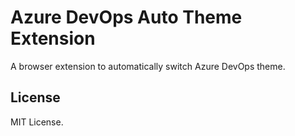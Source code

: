 # Azure DevOps Auto Theme Extension

A browser extension to automatically switch Azure DevOps theme.

## License

MIT License.
